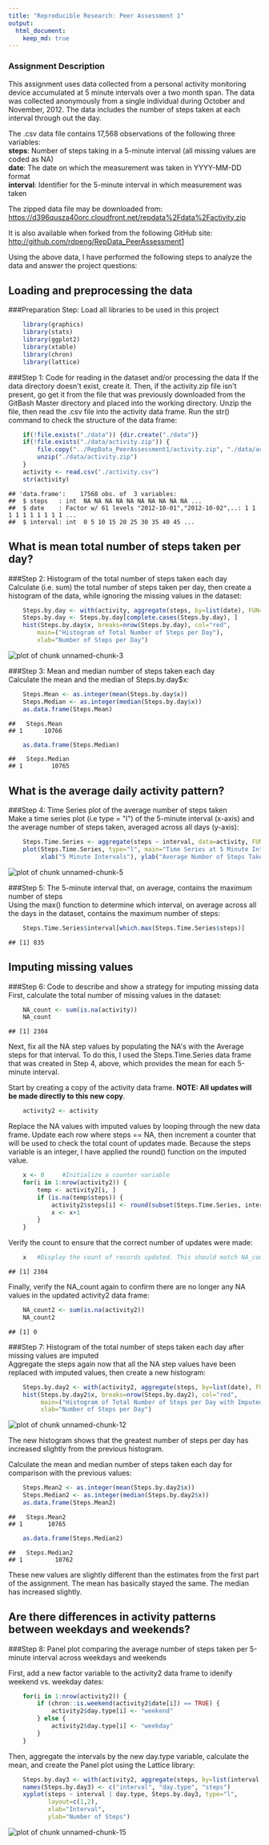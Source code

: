 ```yaml
---
title: "Reproducible Research: Peer Assessment 1"
output: 
  html_document:
    keep_md: true
---
```




### Assignment Description

This assignment uses data collected from a personal activity monitoring device accumulated at 5 minute intervals over a two month span.  The data was collected anonymously from a single individual during October and November, 2012.  The data includes the number of steps taken at each interval through out the day.

The .csv data file contains 17,568 observations of the following three variables:  
**steps**: Number of steps taking in a 5-minute interval (all missing values are coded as NA)  
**date**: The date on which the measurement was taken in YYYY-MM-DD format  
**interval**: Identifier for the 5-minute interval in which measurement was taken

The zipped data file may be downloaded from: <https://d396qusza40orc.cloudfront.net/repdata%2Fdata%2Factivity.zip>  

It is also available when forked from the following GitHub site: <http://github.com/rdpeng/RepData_PeerAssessment1>

Using the above data, I have performed the following steps to analyze the data and answer the project questions:

## Loading and preprocessing the data
###Preparation Step: Load all libraries to be used in this project

```r
    library(graphics)
    library(stats)
    library(ggplot2)
    library(xtable)
    library(chron)
    library(lattice)
```

###Step 1: Code for reading in the dataset and/or processing the data
If the data directory doesn't exist, create it.  Then, if the activity.zip file 
isn't present, go get it from the file that was previously downloaded from the 
GitBash Master directory and placed into the working directory. Unzip the file, then 
read the .csv file into the activity data frame.  Run the str() command to check the structure of the data frame:

```r
    if(!file.exists("./data")) {dir.create("./data")}
    if(!file.exists("./data/activity.zip")) {
        file.copy("../RepData_PeerAssessment1/activity.zip", "./data/activity.zip")
        unzip("./data/activity.zip")
    }
    activity <- read.csv("./activity.csv")
    str(activity)
```

```
## 'data.frame':	17568 obs. of  3 variables:
##  $ steps   : int  NA NA NA NA NA NA NA NA NA NA ...
##  $ date    : Factor w/ 61 levels "2012-10-01","2012-10-02",..: 1 1 1 1 1 1 1 1 1 1 ...
##  $ interval: int  0 5 10 15 20 25 30 35 40 45 ...
```
## What is mean total number of steps taken per day?
###Step 2: Histogram of the total number of steps taken each day  
Calculate (i.e. sum) the total number of steps taken per day, then create a histogram of the data, while ignoring the missing values in the dataset:


```r
    Steps.by.day <- with(activity, aggregate(steps, by=list(date), FUN="sum"))
    Steps.by.day <- Steps.by.day[complete.cases(Steps.by.day), ]
    hist(Steps.by.day$x, breaks=nrow(Steps.by.day), col="red", 
        main=("Histogram of Total Number of Steps per Day"), 
        xlab="Number of Steps per Day")
```

![plot of chunk unnamed-chunk-3](figure/unnamed-chunk-3-1.png)

###Step 3: Mean and median number of steps taken each day  
Calculate the mean and the median of Steps.by.day$x:


```r
    Steps.Mean <- as.integer(mean(Steps.by.day$x))
    Steps.Median <- as.integer(median(Steps.by.day$x))
    as.data.frame(Steps.Mean)
```

```
##   Steps.Mean
## 1      10766
```

```r
    as.data.frame(Steps.Median)
```

```
##   Steps.Median
## 1        10765
```
## What is the average daily activity pattern?
###Step 4: Time Series plot of the average number of steps taken  
Make a time series plot (i.e type = "l") of the 5-minute interval (x-axis) 
and the average number of steps taken, averaged across all days (y-axis):


```r
    Steps.Time.Series <- aggregate(steps ~ interval, data=activity, FUN="mean")
    plot(Steps.Time.Series, type="l", main="Time Series at 5 Minute Intervals",
         xlab("5 Minute Intervals"), ylab("Average Number of Steps Taken"))
```

![plot of chunk unnamed-chunk-5](figure/unnamed-chunk-5-1.png)

###Step 5: The 5-minute interval that, on average, contains the maximum number of steps  
Using the max() function to determine which interval, on average across all the days in the dataset, contains the maximum number of steps:


```r
    Steps.Time.Series$interval[which.max(Steps.Time.Series$steps)]
```

```
## [1] 835
```
## Imputing missing values
###Step 6: Code to describe and show a strategy for imputing missing data  
First, calculate the total number of missing values in the dataset:


```r
    NA_count <- sum(is.na(activity))
    NA_count
```

```
## [1] 2304
```

Next, fix all the NA step values by populating the NA's with the Average steps for that interval. To do this, I used the Steps.Time.Series data frame that was created in Step 4, above, which provides the mean for each 5-minute interval. 

Start by creating a copy of the activity data frame. **NOTE: All updates will be made directly to this new copy**.

```r
    activity2 <- activity
```

Replace the NA values with imputed values by looping through the new data frame.  Update each row where steps == NA, then increment a counter that will be used to check the total count of updates made.  Because the steps variable is an integer, I have applied the round() function on the imputed value.


```r
    x <- 0     #Initialize a counter variable
    for(i in 1:nrow(activity2)) {
        temp <- activity2[i, ]
        if (is.na(temp$steps)) {
            activity2$steps[i] <- round(subset(Steps.Time.Series, interval == temp$interval)$steps)
            x <- x+1
        }   
    }        
```

Verify the count to ensure that the correct number of updates were made:


```r
    x   #Display the count of records updated. This should match NA_count 
```

```
## [1] 2304
```

Finally, verify the NA_count again to confirm there are no longer any NA values in the updated activity2 data frame:


```r
    NA_count2 <- sum(is.na(activity2))
    NA_count2
```

```
## [1] 0
```

###Step 7: Histogram of the total number of steps taken each day after missing values are imputed  
Aggregate the steps again now that all the NA step values have been replaced with imputed values, then create a new histogram:


```r
    Steps.by.day2 <- with(activity2, aggregate(steps, by=list(date), FUN="sum"))
    hist(Steps.by.day2$x, breaks=nrow(Steps.by.day2), col="red", 
         main=("Histogram of Total Number of Steps per Day with Imputed Values"), 
         xlab="Number of Steps per Day")
```

![plot of chunk unnamed-chunk-12](figure/unnamed-chunk-12-1.png)

The new histogram shows that the greatest number of steps per day has increased slightly from the previous histogram.

Calculate the mean and median number of steps taken each day for comparison with the previous values:    


```r
    Steps.Mean2 <- as.integer(mean(Steps.by.day2$x))
    Steps.Median2 <- as.integer(median(Steps.by.day2$x))
    as.data.frame(Steps.Mean2)
```

```
##   Steps.Mean2
## 1       10765
```

```r
    as.data.frame(Steps.Median2)
```

```
##   Steps.Median2
## 1         10762
```

These new values are slightly different than the estimates from the first part of the assignment.  The mean has basically stayed the same. The median has increased slightly.

## Are there differences in activity patterns between weekdays and weekends?
###Step 8: Panel plot comparing the average number of steps taken per 5-minute interval across weekdays and weekends

First, add a new factor variable to the activity2 data frame to idenify weekend vs. weekday dates:


```r
    for(i in 1:nrow(activity2)) {
        if (chron::is.weekend(activity2$date[i]) == TRUE) {
            activity2$day.type[i] <- "weekend"
        } else {
            activity2$day.type[i] <- "weekday"
        }
    }        
```

Then, aggregate the intervals by the new day.type variable, calculate the mean, and create the Panel plot using the Lattice library:


```r
    Steps.by.day3 <- with(activity2, aggregate(steps, by=list(interval, day.type), FUN="mean"))
    names(Steps.by.day3) <- c("interval", "day.type", "steps")
    xyplot(steps ~ interval | day.type, Steps.by.day3, type="l", 
           layout=c(1,2),
           xlab="Interval",
           ylab="Number of Steps")
```

![plot of chunk unnamed-chunk-15](figure/unnamed-chunk-15-1.png)

